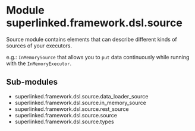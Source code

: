 Module superlinked.framework.dsl.source
=======================================
Source module contains elements that can describe different kinds of sources of your executors.

e.g.: `InMemorySource` that allows you to `put` data continuously while running with the `InMemoryExecutor`.

Sub-modules
-----------
* superlinked.framework.dsl.source.data_loader_source
* superlinked.framework.dsl.source.in_memory_source
* superlinked.framework.dsl.source.rest_source
* superlinked.framework.dsl.source.source
* superlinked.framework.dsl.source.types
